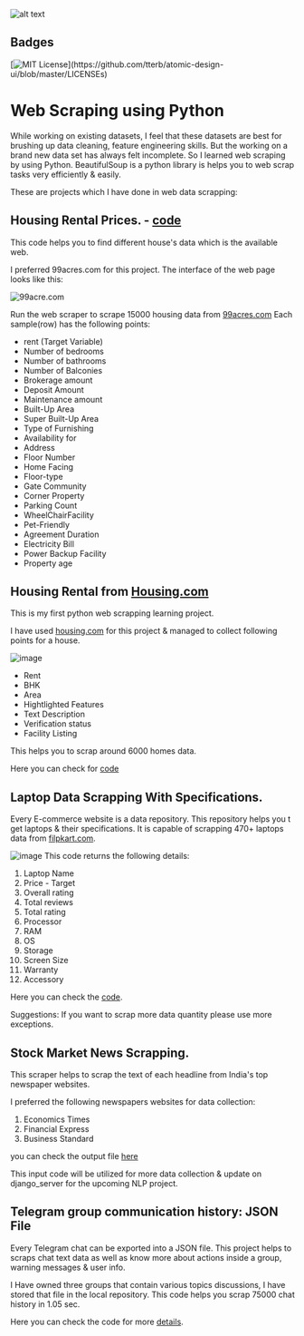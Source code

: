 ![alt text](https://github.com/senhorinfinito/scrappers/blob/main//data_scrapper.png?raw=true)



## Badges

[![MIT License](https://img.shields.io/apm/l/atomic-design-ui.svg?)](https://github.com/tterb/atomic-design-ui/blob/master/LICENSEs)

# Web Scraping using Python
While working on existing datasets, I feel that these datasets are best for brushing up data cleaning, feature engineering skills. But the working on a brand new data set has always felt incomplete.  So I learned web scraping by using Python.  BeautifulSoup is a python library is helps you to web scrap tasks very efficiently & easily.  

These are projects which I have done in web data scrapping:

## Housing Rental Prices.  - [code](https://github.com/senhorinfinito/scrappers/blob/main/rental_analysis/99acres.py)

This code helps you to find different house's data which is the available web. 

I preferred 99acres.com for this project. The interface of the web page looks like this:

![99acre.com](https://github.com/senhorinfinito/scrappers/blob/main/images/99acres.jpg)

Run the web scraper to scrape 15000 housing data from [99acres.com](https://www.99acres.com/flats-for-rent-in-pune-ffid-page-2) Each sample(row) has the following points:
- rent (Target Variable)
- Number of bedrooms
- Number of bathrooms 
- Number of Balconies 
- Brokerage amount 
- Deposit Amount 
- Maintenance amount
- Built-Up Area
- Super Built-Up Area
- Type of Furnishing
- Availability for 
- Address
- Floor Number 
- Home Facing
- Floor-type
- Gate Community
- Corner Property 
- Parking Count
- WheelChairFacility
- Pet-Friendly
- Agreement Duration
- Electricity Bill
- Power Backup  Facility
- Property age
 



## Housing Rental from [Housing.com](https://housing.com/rent/flats-for-rent-in-pune-maharashtra-P2r4v3l939lxd541t?page=1) 

This is my first python web scrapping learning project.

I have used [housing.com](https://housing.com/rent/flats-for-rent-in-pune-maharashtra-P2r4v3l939lxd541t?page=1) for this project & managed  to collect following points for a house. 
 
 
![image](https://github.com/senhorinfinito/scrappers/blob/main/images/housing.com.jpg)

 - Rent
 - BHK 
 - Area
 - Hightlighted Features 
 - Text Description 
 - Verification status
 - Facility Listing 
 
This helps you to scrap around 6000 homes data.  

Here you can check for [code](https://github.com/senhorinfinito/scrappers/blob/main/rental_analysis/housingcom.py)


##  Laptop Data Scrapping With Specifications. 

Every E-commerce website is a data repository. This repository helps you t get laptops & their specifications. It is capable of scrapping 470+ laptops data from [filpkart.com](https://www.flipkart.com/search?q=laptops&otracker=search&otracker1=search&marketplace=FLIPKART&as-show=on&as=off). 

![image](https://github.com/senhorinfinito/scrappers/blob/main/images/laptop_details.jpg)
This code returns the following details:
1. Laptop Name
2. Price -  Target
3. Overall rating
4. Total reviews
5. Total rating
6. Processor
7. RAM
8. OS 
9. Storage 
10. Screen Size
11. Warranty 
12. Accessory 

Here you can check the [code](https://github.com/senhorinfinito/scrappers/blob/main/laptop_details/scrapper.py).

Suggestions: If you want to scrap more data quantity please use more exceptions.


## Stock Market News Scrapping.

This scraper helps to scrap the text of each headline from India's top newspaper websites.  

I preferred the following newspapers websites for data collection: 

1. Economics Times 
2. Financial Express
3. Business Standard

you can check the output file [here](https://github.com/senhorinfinito/scrappers/blob/main/news_headings/scrapper%20combined.py)

This input code will be utilized for more data collection & update on django_server for the upcoming NLP project.


## Telegram group communication history: JSON File

Every Telegram chat can be exported into a JSON file. This project helps to scraps chat text data as well as know more about actions inside a group, warning messages & user info.


I Have owned three groups that contain various topics discussions, I have stored that file in the local repository. This code helps you scrap 75000  chat history in 1.05  sec.  

Here you can check the code for more [details](https://github.com/senhorinfinito/scrappers/blob/main/telegram_chat/telegram_chat_history_json.py). 
